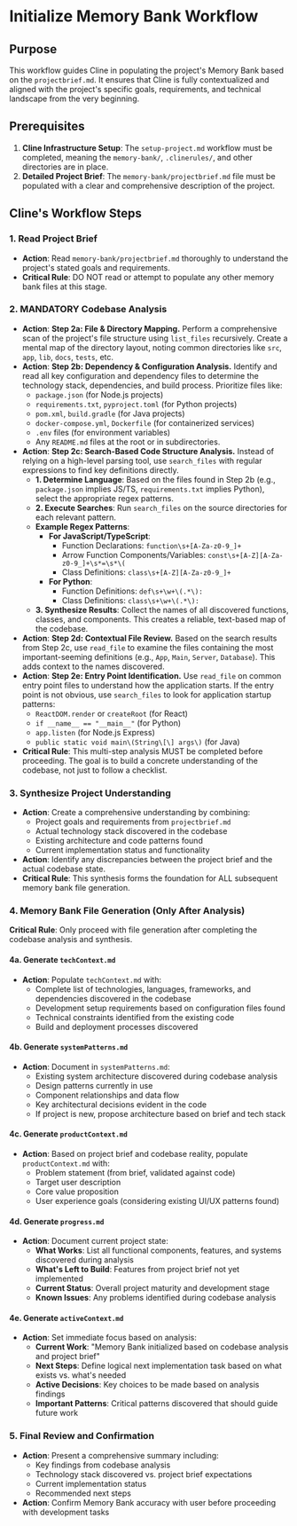 # Initialize Memory Bank Workflow

## Purpose
This workflow guides Cline in populating the project's Memory Bank based on the `projectbrief.md`. It ensures that Cline is fully contextualized and aligned with the project's specific goals, requirements, and technical landscape from the very beginning.

## Prerequisites
1.  **Cline Infrastructure Setup**: The `setup-project.md` workflow must be completed, meaning the `memory-bank/`, `.clinerules/`, and other directories are in place.
2.  **Detailed Project Brief**: The `memory-bank/projectbrief.md` file must be populated with a clear and comprehensive description of the project.

## Cline's Workflow Steps

### 1. Read Project Brief
- **Action**: Read `memory-bank/projectbrief.md` thoroughly to understand the project's stated goals and requirements.
- **Critical Rule**: DO NOT read or attempt to populate any other memory bank files at this stage.

### 2. MANDATORY Codebase Analysis
- **Action**: **Step 2a: File & Directory Mapping.** Perform a comprehensive scan of the project's file structure using `list_files` recursively. Create a mental map of the directory layout, noting common directories like `src`, `app`, `lib`, `docs`, `tests`, etc.
- **Action**: **Step 2b: Dependency & Configuration Analysis.** Identify and read all key configuration and dependency files to determine the technology stack, dependencies, and build process. Prioritize files like:
    - `package.json` (for Node.js projects)
    - `requirements.txt`, `pyproject.toml` (for Python projects)
    - `pom.xml`, `build.gradle` (for Java projects)
    - `docker-compose.yml`, `Dockerfile` (for containerized services)
    - `.env` files (for environment variables)
    - Any `README.md` files at the root or in subdirectories.
- **Action**: **Step 2c: Search-Based Code Structure Analysis.** Instead of relying on a high-level parsing tool, use `search_files` with regular expressions to find key definitions directly.
    - **1. Determine Language**: Based on the files found in Step 2b (e.g., `package.json` implies JS/TS, `requirements.txt` implies Python), select the appropriate regex patterns.
    - **2. Execute Searches**: Run `search_files` on the source directories for each relevant pattern.
    - **Example Regex Patterns**:
        - **For JavaScript/TypeScript**:
            - Function Declarations: `function\s+[A-Za-z0-9_]+`
            - Arrow Function Components/Variables: `const\s+[A-Z][A-Za-z0-9_]+\s*=\s*\(`
            - Class Definitions: `class\s+[A-Z][A-Za-z0-9_]+`
        - **For Python**:
            - Function Definitions: `def\s+\w+\(.*\):`
            - Class Definitions: `class\s+\w+\(.*\):`
    - **3. Synthesize Results**: Collect the names of all discovered functions, classes, and components. This creates a reliable, text-based map of the codebase.
- **Action**: **Step 2d: Contextual File Review.** Based on the search results from Step 2c, use `read_file` to examine the files containing the most important-seeming definitions (e.g., `App`, `Main`, `Server`, `Database`). This adds context to the names discovered.
- **Action**: **Step 2e: Entry Point Identification.** Use `read_file` on common entry point files to understand how the application starts. If the entry point is not obvious, use `search_files` to look for application startup patterns:
    - `ReactDOM.render` or `createRoot` (for React)
    - `if __name__ == "__main__"` (for Python)
    - `app.listen` (for Node.js Express)
    - `public static void main\(String\[\] args\)` (for Java)
- **Critical Rule**: This multi-step analysis MUST be completed before proceeding. The goal is to build a concrete understanding of the codebase, not just to follow a checklist.

### 3. Synthesize Project Understanding
- **Action**: Create a comprehensive understanding by combining:
    - Project goals and requirements from `projectbrief.md`
    - Actual technology stack discovered in the codebase
    - Existing architecture and code patterns found
    - Current implementation status and functionality
- **Action**: Identify any discrepancies between the project brief and the actual codebase state.
- **Critical Rule**: This synthesis forms the foundation for ALL subsequent memory bank file generation.

### 4. Memory Bank File Generation (Only After Analysis)
**Critical Rule**: Only proceed with file generation after completing the codebase analysis and synthesis.

#### 4a. Generate `techContext.md`
- **Action**: Populate `techContext.md` with:
    - Complete list of technologies, languages, frameworks, and dependencies discovered in the codebase
    - Development setup requirements based on configuration files found
    - Technical constraints identified from the existing code
    - Build and deployment processes discovered

#### 4b. Generate `systemPatterns.md`
- **Action**: Document in `systemPatterns.md`:
    - Existing system architecture discovered during codebase analysis
    - Design patterns currently in use
    - Component relationships and data flow
    - Key architectural decisions evident in the code
    - If project is new, propose architecture based on brief and tech stack

#### 4c. Generate `productContext.md`
- **Action**: Based on project brief and codebase reality, populate `productContext.md` with:
    - Problem statement (from brief, validated against code)
    - Target user description
    - Core value proposition
    - User experience goals (considering existing UI/UX patterns found)

#### 4d. Generate `progress.md`
- **Action**: Document current project state:
    - **What Works**: List all functional components, features, and systems discovered during analysis
    - **What's Left to Build**: Features from project brief not yet implemented
    - **Current Status**: Overall project maturity and development stage
    - **Known Issues**: Any problems identified during codebase analysis

#### 4e. Generate `activeContext.md`
- **Action**: Set immediate focus based on analysis:
    - **Current Work**: "Memory Bank initialized based on codebase analysis and project brief"
    - **Next Steps**: Define logical next implementation task based on what exists vs. what's needed
    - **Active Decisions**: Key choices to be made based on analysis findings
    - **Important Patterns**: Critical patterns discovered that should guide future work

### 5. Final Review and Confirmation
- **Action**: Present a comprehensive summary including:
    - Key findings from codebase analysis
    - Technology stack discovered vs. project brief expectations
    - Current implementation status
    - Recommended next steps
- **Action**: Confirm Memory Bank accuracy with user before proceeding with development tasks
